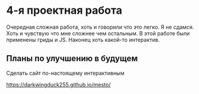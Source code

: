  # __4-я проектная работа__ 
Очередная сложная работа, хоть и говорили что это легко. Я не сдамся. Хоть и чувствую что мне сложнее чем остальным. В этой работе были применены гриды и JS. Наконец хоть какой-то интерактив.
## __Планы по улучшению в будущем__
Сделать сайт по-настоящему интерактивным


https://darkwingduck255.github.io/mesto/